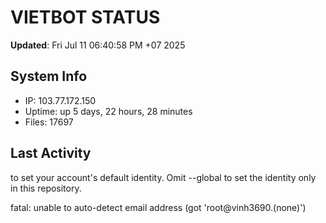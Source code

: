 # VIETBOT STATUS
**Updated**: Fri Jul 11 06:40:58 PM +07 2025

## System Info
- IP: 103.77.172.150
- Uptime: up 5 days, 22 hours, 28 minutes
- Files: 17697

## Last Activity

to set your account's default identity.
Omit --global to set the identity only in this repository.

fatal: unable to auto-detect email address (got 'root@vinh3690.(none)')
